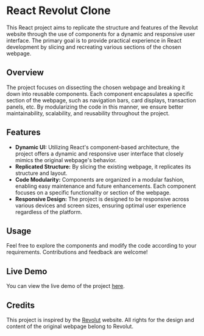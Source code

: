 # React Revolut Clone

This React project aims to replicate the structure and features of the Revolut website through the use of components for a dynamic and responsive user interface. The primary goal is to provide practical experience in React development by slicing and recreating various sections of the chosen webpage.

## Overview

The project focuses on dissecting the chosen webpage and breaking it down into reusable components. Each component encapsulates a specific section of the webpage, such as navigation bars, card displays, transaction panels, etc. By modularizing the code in this manner, we ensure better maintainability, scalability, and reusability throughout the project.

## Features

- **Dynamic UI:** Utilizing React's component-based architecture, the project offers a dynamic and responsive user interface that closely mimics the original webpage's behavior.
- **Replicated Structure:** By slicing the existing webpage, it replicates its structure and layout.
- **Code Modularity:** Components are organized in a modular fashion, enabling easy maintenance and future enhancements. Each component focuses on a specific functionality or section of the webpage.
- **Responsive Design:** The project is designed to be responsive across various devices and screen sizes, ensuring optimal user experience regardless of the platform.

## Usage

Feel free to explore the components and modify the code according to your requirements. Contributions and feedback are welcome!

## Live Demo

You can view the live demo of the project [here](https://splendid-raindrop-e72f2c.netlify.app/).

## Credits

This project is inspired by the [Revolut](https://www.revolut.com/) website. All rights for the design and content of the original webpage belong to Revolut.
